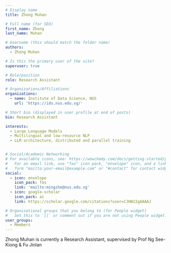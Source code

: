 ```yaml
---
# Display name
title: Zhong Muhan

# Full name (for SEO)
first_name: Zhong
last_name: Muhan

# Username (this should match the folder name)
authors:
  - Zhong Muhan

# Is this the primary user of the site?
superuser: true

# Role/position
role: Research Assistant

# Organizations/Affiliations
organizations:
  - name: Institute of Data Science, NUS
    url: 'https://ids.nus.edu.sg/'

# Short bio (displayed in user profile at end of posts)
bio: Research Assistant

interests:
  - Large Language Models
  - Multilingual and low-resource NLP
  - LLM architecture, distributed and parallel training


# Social/Academic Networking
# For available icons, see: https://wowchemy.com/docs/getting-started/page-builder/#icons
#   For an email link, use "fas" icon pack, "envelope" icon, and a link in the
#   form "mailto:your-email@example.com" or "#contact" for contact widget.
social:
  - icon: envelope
    icon_pack: fas
    link: 'mailto:mingzhe@nus.edu.sg'
  - icon: google-scholar
    icon_pack: ai
    link: https://scholar.google.com/citations?user=CJHW1IgAAAAJ

# Organizational groups that you belong to (for People widget)
#   Set this to `[]` or comment out if you are not using People widget.
user_groups:
  - Members
---
```


Zhong Muhan is currently a Research Assistant, supervised by Prof Ng See-Kiong & Fu Jinlan
